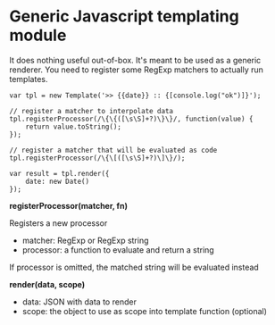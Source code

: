 # Generic Javascript templating module

It does nothing useful out-of-box. It's meant to be used as a generic renderer.
You need to register some RegExp matchers to actually run templates.

```
var tpl = new Template('>> {{date}} :: {[console.log("ok")]}');

// register a matcher to interpolate data
tpl.registerProcessor(/\{\{([\s\S]+?)\}\}/, function(value) {
	return value.toString();
});

// register a matcher that will be evaluated as code
tpl.registerProcessor(/\{\[([\s\S]+?)\]\}/);

var result = tpl.render({
	date: new Date()
});

```
**registerProcessor(matcher, fn)**

Registers a new processor

- matcher: RegExp or RegExp string
- processor: a function to evaluate and return a string


If processor is omitted, the matched string will be evaluated instead

**render(data, scope)**

- data: JSON with data to render
- scope: the object to use as scope into template function (optional)